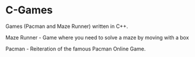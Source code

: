 # C-Games
Games (Pacman and Maze Runner) written in C++.

Maze Runner - Game where you need to solve a maze by moving with a box

Pacman - Reiteration of the famous Pacman Online Game.
